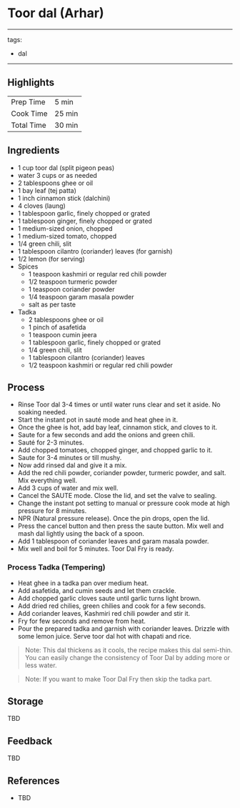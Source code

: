 # Toor dal (Arhar)

---
tags:
  - dal
---

## Highlights

| | |
|----|-----|
| Prep Time             | 5 min    |
| Cook Time             | 25 min   |
| Total Time            | 30 min   |

## Ingredients

* 1 cup toor dal (split pigeon peas)
* water 3 cups or as needed
* 2 tablespoons ghee or oil
* 1 bay leaf (tej patta)
* 1 inch cinnamon stick (dalchini)
* 4 cloves (laung)
* 1 tablespoon garlic, finely chopped or grated
* 1 tablespoon ginger, finely chopped or grated
* 1 medium-sized onion, chopped
* 1 medium-sized tomato, chopped
* 1/4 green chili, slit
* 1 tablespoon cilantro (coriander) leaves (for garnish)
* 1/2 lemon (for serving)
* Spices
    * 1 teaspoon kashmiri or regular red chili powder
    * 1/2 teaspoon turmeric powder
    * 1 teaspoon coriander powder
    * 1/4 teaspoon garam masala powder
    * salt as per taste
* Tadka
    * 2 tablespoons ghee or oil
    * 1 pinch of asafetida
    * 1 teaspoon cumin jeera
    * 1 tablespoon garlic, finely chopped or grated
    * 1/4 green chili, slit
    * 1 tablespoon cilantro (coriander) leaves
    * 1/2 teaspoon kashmiri or regular red chili powder

## Process

* Rinse Toor dal 3-4 times or until water runs clear and set it aside. No soaking needed.
* Start the instant pot in sauté mode and heat ghee in it.
* Once the ghee is hot, add bay leaf, cinnamon stick, and cloves to it.
* Saute for a few seconds and add the onions and green chili.
* Sauté for 2-3 minutes.
* Add chopped tomatoes, chopped ginger, and chopped garlic to it.
* Saute for 3-4 minutes or till mushy.
* Now add rinsed dal and give it a mix.
* Add the red chili powder, coriander powder, turmeric powder, and salt. Mix everything well.
* Add 3 cups of water and mix well.
* Cancel the SAUTE mode. Close the lid, and set the valve to sealing.
* Change the instant pot setting to manual or pressure cook mode at high pressure for 8 minutes.
* NPR (Natural pressure release). Once the pin drops, open the lid.
* Press the cancel button and then press the saute button. Mix well and mash dal lightly using the back of a spoon.
* Add 1 tablespoon of coriander leaves and garam masala powder.
* Mix well and boil for 5 minutes. Toor Dal Fry is ready.

### Process Tadka (Tempering)

* Heat ghee in a tadka pan over medium heat.
* Add asafetida, and cumin seeds and let them crackle.
* Add chopped garlic cloves saute until garlic turns light brown.
* Add dried red chilies, green chilies and cook for a few seconds.
* Add coriander leaves, Kashmiri red chili powder and stir it.
* Fry for few seconds and remove from heat.
* Pour the prepared tadka and garnish with coriander leaves. Drizzle with some lemon juice. Serve toor dal hot with chapati and rice.

> Note: This dal thickens as it cools, the recipe makes this dal semi-thin. You can easily change the consistency of Toor Dal by adding more or less water.

> Note: If you want to make Toor Dal Fry then skip the tadka part.

## Storage

TBD

## Feedback

TBD

## References

* TBD
